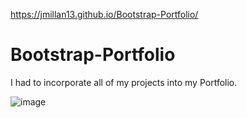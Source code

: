  https://jmillan13.github.io/Bootstrap-Portfolio/
# Bootstrap-Portfolio

I had to incorporate all of my projects into my Portfolio.

![image](https://user-images.githubusercontent.com/46582302/65397529-cb6c4900-dd7e-11e9-8c0b-27b1da8f8a80.png)



